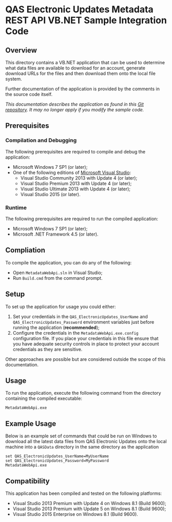 # QAS Electronic Updates Metadata REST API VB.NET Sample Integration Code

## Overview

This directory contains a VB.NET application that can be used to determine what data files are available to download for an account, generate download URLs for the files and then download them onto the local file system.

Further documentation of the application is provided by the comments in the source code itself.

*This documentation describes the application as found in this [Git repository](https://github.com/experiandataquality/electronicupdates). It may no longer apply if you modify the sample code.*

## Prerequisites

### Compilation and Debugging

The following prerequisites are required to compile and debug the application:

 * Microsoft Windows 7 SP1 (or later);
 * One of the following editions of [Microsoft Visual Studio](https://www.visualstudio.com/en-us/downloads/download-visual-studio-vs.aspx):
   * Visual Studio Community 2013 with Update 4 (or later);
   * Visual Studio Premium 2013 with Update 4 (or later);
   * Visual Studio Ultimate 2013 with Update 4 (or later);
   * Visual Studio 2015 (or later).

### Runtime

The following prerequisites are required to run the compiled application:

 * Microsoft Windows 7 SP1 (or later);
 * Microsoft .NET Framework 4.5 (or later).

## Compliation

To compile the application, you can do any of the following:

 * Open ```MetadataWebApi.sln``` in Visual Studio;
 * Run ```Build.cmd``` from the command prompt.

## Setup

To set up the application for usage you could either:

 1. Set your credentials in the ```QAS_ElectronicUpdates_UserName``` and ```QAS_ElectronicUpdates_Password``` environment variables just before running the application (**recommended**);
 1. Configure the credentials in the ```MetadataWebApi.exe.config``` configuration file. If you place your credentials in this file ensure that you have adequate security controls in place to protect your account credentials as they are sensitive.

Other approaches are possible but are considered outside the scope of this documentation.

## Usage

To run the application, execute the following command from the directory containing the compiled executable:

```batchfile
MetadataWebApi.exe
```

## Example Usage

Below is an example set of commands that could be run on Windows to download all the latest data files from QAS Electronic Updates onto the local machine into a ```QASData``` directory in the same directory as the application

```batchfile
set QAS_ElectronicUpdates_UserName=MyUserName
set QAS_ElectronicUpdates_Password=MyPassword
MetadataWebApi.exe
```

## Compatibility

This application has been compiled and tested on the following platforms:

 * Visual Studio 2013 Premium with Update 4 on Windows 8.1 (Build 9600);
 * Visual Studio 2013 Premium with Update 5 on Windows 8.1 (Build 9600);
 * Visual Studio 2015 Enterprise on Windows 8.1 (Build 9600).
